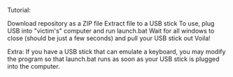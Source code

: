Tutorial:

  Download repository as a ZIP file
  Extract file to a USB stick
  To use, plug USB into "victim's" computer and run launch.bat
  Wait for all windows to close (should be just a few seconds) and pull your USB stick out
  Voila!

  Extra:
  If you have a USB stick that can emulate a keyboard, you may modify the program so that launch.bat runs as soon as your USB stick is plugged into the computer.

